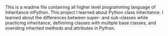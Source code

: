 This is a readme file containing all higher level programming language of Inheritance inPython.  This project I learned about Python class inheritance. I learned about the differences between super- and sub-classes while practicing inheritance, definining classes with multiple base classes, and overiding inherited methods and attributes in Python.

